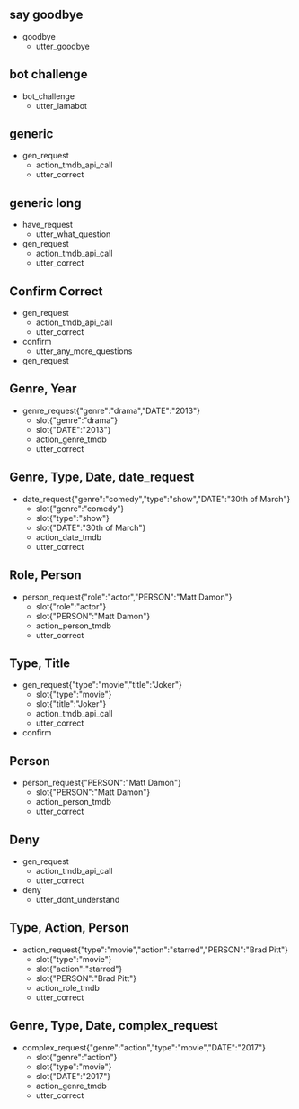## say goodbye
* goodbye
  - utter_goodbye

## bot challenge
* bot_challenge
  - utter_iamabot

## generic

* gen_request
    - action_tmdb_api_call
    - utter_correct

## generic long

* have_request
    - utter_what_question
* gen_request
    - action_tmdb_api_call
    - utter_correct

## Confirm Correct

* gen_request
    - action_tmdb_api_call
    - utter_correct
* confirm
	- utter_any_more_questions
* gen_request

## Genre, Year

* genre_request{"genre":"drama","DATE":"2013"}
    - slot{"genre":"drama"}
    - slot{"DATE":"2013"}
    - action_genre_tmdb
    - utter_correct

## Genre, Type, Date, date_request

* date_request{"genre":"comedy","type":"show","DATE":"30th of March"}
    - slot{"genre":"comedy"}
    - slot{"type":"show"}
    - slot{"DATE":"30th of March"}
    - action_date_tmdb
    - utter_correct

## Role, Person

* person_request{"role":"actor","PERSON":"Matt Damon"}
    - slot{"role":"actor"}
    - slot{"PERSON":"Matt Damon"}
    - action_person_tmdb
    - utter_correct

## Type, Title

* gen_request{"type":"movie","title":"Joker"}
    - slot{"type":"movie"}
    - slot{"title":"Joker"}
    - action_tmdb_api_call
    - utter_correct
* confirm

## Person

* person_request{"PERSON":"Matt Damon"}
    - slot{"PERSON":"Matt Damon"}
    - action_person_tmdb
    - utter_correct

## Deny

* gen_request
    - action_tmdb_api_call
    - utter_correct
* deny
	- utter_dont_understand

## Type, Action, Person

* action_request{"type":"movie","action":"starred","PERSON":"Brad Pitt"}
  - slot{"type":"movie"}
  - slot{"action":"starred"}
  - slot{"PERSON":"Brad Pitt"}
  - action_role_tmdb
  - utter_correct

## Genre, Type, Date, complex_request

* complex_request{"genre":"action","type":"movie","DATE":"2017"}
    - slot{"genre":"action"}
    - slot{"type":"movie"}
    - slot{"DATE":"2017"}
    - action_genre_tmdb
    - utter_correct
